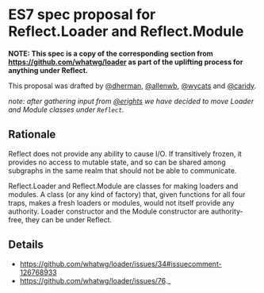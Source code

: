 #  ES7 spec proposal for Reflect.Loader and Reflect.Module

__NOTE: This spec is a copy of the corresponding section from https://github.com/whatwg/loader as part of the uplifting process for anything under Reflect.__

This proposal was drafted by [@dherman](https://github.com/dherman), [@allenwb](https://github.com/allenwb), [@wycats](https://github.com/wycats) and [@caridy](https://github.com/caridy).

_note: after gathering input from [@erights](https://github.com/erights) we have decided to move Loader and Module classes under `Reflect`._

## Rationale

Reflect does not provide any ability to cause I/O. If transitively frozen, it provides no access to mutable state, and so can be shared among subgraphs in the same realm that should not be able to communicate.

Reflect.Loader and Reflect.Module are classes for making loaders and modules. A class (or any kind of factory) that, given functions for all four traps, makes a fresh loaders or modules, would not itself provide any authority. Loader constructor and the Module constructor are authority-free, they can be under Reflect.

## Details

 * https://github.com/whatwg/loader/issues/34#issuecomment-126768933
 * https://github.com/whatwg/loader/issues/76._
